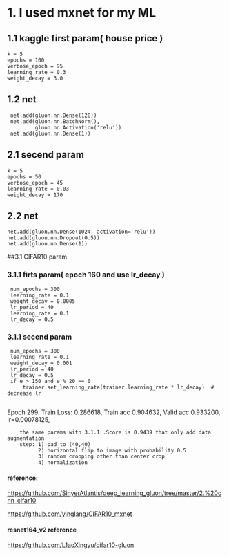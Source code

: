 # 1. I used mxnet for my ML
 
 
## 1.1 kaggle first param( house price )

    k = 5
    epochs = 100 
    verbose_epoch = 95
    learning_rate = 0.3
    weight_decay = 3.0

## 1.2 net   

     net.add(gluon.nn.Dense(128))
     net.add(gluon.nn.BatchNorm(),
             gluon.nn.Activation('relu'))
     net.add(gluon.nn.Dense(1))

## 2.1 secend param

    k = 5
    epochs = 50
    verbose_epoch = 45
    learning_rate = 0.03
    weight_decay = 170

## 2.2 net

    net.add(gluon.nn.Dense(1024, activation='relu'))
    net.add(gluon.nn.Dropout(0.5))
    net.add(gluon.nn.Dense(1))
    
##3.1 CIFAR10 param

### 3.1.1 firts param( epoch 160 and use lr_decay )
   ```
    num_epochs = 300
    learning_rate = 0.1
    weight_decay = 0.0005
    lr_period = 40
    learning_rate = 0.1
    lr_decay = 0.5
``` 
### 3.1.1 secend param
   ```
    num_epochs = 300
    learning_rate = 0.1
    weight_decay = 0.001
    lr_period = 40
    lr_decay = 0.5
    if e > 150 and e % 20 == 0:
        trainer.set_learning_rate(trainer.learning_rate * lr_decay)  # decrease lr
    
``` 
Epoch 299. Train Loss: 0.286618, Train acc 0.904632, Valid acc 0.933200, lr=0.00078125,
```text
    the same params with 3.1.1 .Score is 0.9439 that only add data augmentation
    step: 1) pad to (40,40)
          2) horizontal flip to image with probability 0.5
          3) random cropping other than center crop 
          4) normalization 
```

#### reference:
https://github.com/SinyerAtlantis/deep_learning_gluon/tree/master/2.%20cnn_cifar10

https://github.com/yinglang/CIFAR10_mxnet

#### resnet164_v2 reference
https://github.com/L1aoXingyu/cifar10-gluon
